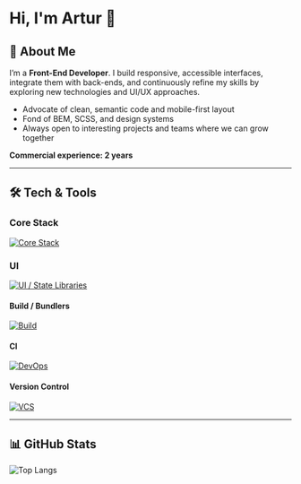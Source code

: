 # Hi, I'm Artur 👋

## 🚀 About Me

I’m a **Front-End Developer**. I build responsive, accessible interfaces, integrate them with back-ends, and continuously refine my skills by exploring new technologies and UI/UX approaches.

- Advocate of clean, semantic code and mobile-first layout  
- Fond of BEM, SCSS, and design systems  
- Always open to interesting projects and teams where we can grow together 

**Commercial experience: 2 years** 

---

## 🛠️ Tech & Tools

### Core Stack
[![Core Stack](https://skillicons.dev/icons?i=nextjs,react,redux,ts,js,html,css,sass&theme=light)](https://skillicons.dev)

### UI
[![UI / State Libraries](https://skillicons.dev/icons?i=tailwind,bootstrap&theme=light)](https://skillicons.dev)

#### Build / Bundlers
[![Build](https://skillicons.dev/icons?i=vite,webpack&theme=light)](https://skillicons.dev)

#### CI
[![DevOps](https://skillicons.dev/icons?i=docker&theme=light)](https://skillicons.dev)

#### Version Control
[![VCS](https://skillicons.dev/icons?i=git,github,gitlab,bitbucket&theme=light)](https://skillicons.dev)

---

## 📊 GitHub Stats
![Top Langs](https://github-readme-stats-eight-theta.vercel.app/api/top-langs/?username=arturfrolov&theme=algolia&layout=compact")
